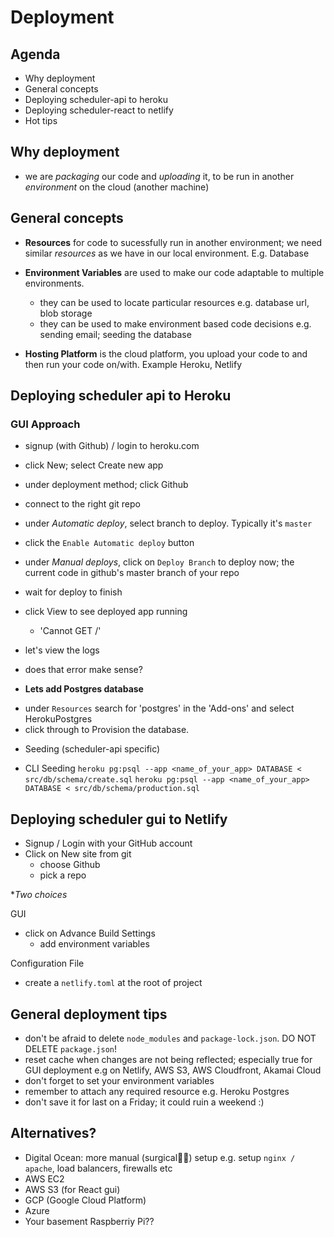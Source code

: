 # Deployment

## Agenda
- Why deployment
- General concepts
- Deploying scheduler-api to heroku
- Deploying scheduler-react to netlify
- Hot tips

## Why deployment

- we are *packaging* our code and *uploading* it, to be run in another *environment* on the cloud (another machine)


## General concepts

- **Resources** for code to sucessfully run in another environment; we need similar *resources* as we have in our local environment. E.g. Database

- **Environment Variables** are used to make our code adaptable to multiple environments.
  + they can be used to locate particular resources e.g. database url, blob storage
  + they can be used to make environment based code decisions e.g. sending email; seeding the database

- **Hosting Platform** is the cloud platform, you upload your code to and then run your code on/with. Example Heroku, Netlify

## Deploying scheduler api to Heroku

### GUI Approach

- signup (with Github) / login to heroku.com
- click New; select Create new app
- under deployment method; click Github
- connect to the right git repo

- under *Automatic deploy*, select branch to deploy. Typically it's `master`
- click the `Enable Automatic deploy` button

- under *Manual deploys*, click on `Deploy Branch` to deploy now; the current code in github's master branch of your repo
- wait for deploy to finish
- click View to see deployed app running
  + 'Cannot GET /'

- let's view the logs
- does that error make sense?

- **Lets add Postgres database**
+ under `Resources` search for 'postgres' in the 'Add-ons' and select HerokuPostgres
+ click through to Provision the database.

- Seeding (scheduler-api specific)

- CLI Seeding
`heroku pg:psql --app <name_of_your_app> DATABASE < src/db/schema/create.sql`
`heroku pg:psql --app <name_of_your_app> DATABASE < src/db/schema/production.sql`


## Deploying scheduler gui to Netlify


- Signup / Login with your GitHub account
- Click on New site from git
  + choose Github
  + pick a repo

**Two choices*

GUI
- click on Advance Build Settings
  + add environment variables

Configuration File
- create a `netlify.toml` at the root of project


## General deployment tips
  - don't be afraid to delete `node_modules` and `package-lock.json`. DO NOT DELETE `package.json`!
  - reset cache when changes are not being reflected; especially true for GUI deployment e.g on Netlify, AWS S3, AWS Cloudfront, Akamai Cloud
  - don't forget to set your environment variables
  - remember to attach any required resource e.g. Heroku Postgres
  - don't save it for last on a Friday; it could ruin a weekend :)


## Alternatives?
  - Digital Ocean: more manual (surgical🤷‍♂️) setup e.g. setup `nginx / apache`, load balancers, firewalls etc
  - AWS EC2
  - AWS S3 (for React gui)
  - GCP (Google Cloud Platform)
  - Azure
  - Your basement Raspberriy Pi??